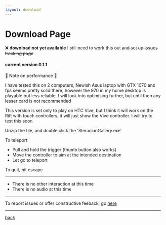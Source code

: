 ```yaml
---
layout: download
---
```

# [](#header-1)Download Page

:x: **download not yet available**
I still need to work this out ~~and set up issues tracking page~~


#### current version 0.1.1
:poultry_leg: Note on performance :poultry_leg: 

I have tested this on 2 computers, Newish Asus laptop with GTX 1070 and fps seems pretty solid there, however the 970 in my home desktop is playable but less reliable.  I will look into optimising further, but until then any lesser card is not recommended

This version is set only to play on HTC Vive, but I think it will work on the Rift with touch controllers, it will just show the Vive controller.  I will try to test this soon  

Unzip the file, and double click the 'SteradianGallery.exe'

To teleport: 
 * Pull and hold the trigger (thumb button also works)
 * Move the controller to aim at the intended destination
 * Let go to teleport

To quit, hit escape
____

* There is no other interaction at this time
* There is no audio at this time
____

To report issues or offer constructive feeback, go [here]({{site.issues_url}})

____

[back](./)
